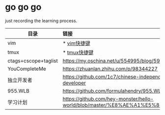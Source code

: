 # go go go
just recording the learning process.

目录|链接
--|:--
vim|* [vim快捷键](https://github.com/hey-monster/hello-world/blob/master/doc/vim%E5%BF%AB%E6%8D%B7%E9%94%AE.md)
tmux|* [tmux快捷键](http://louiszhai.github.io/2017/09/30/tmux/#Tmux%E5%BF%AB%E6%8D%B7%E6%8C%87%E4%BB%A4)
ctags+cscope+taglist|https://my.oschina.net/u/554995/blog/59927
YouCompleteMe|https://zhuanlan.zhihu.com/p/98344227
独立开发者|https://github.com/1c7/chinese-independent-developer 
955.WLB|https://github.com/formulahendry/955.WLB
学习计划|https://github.com/hey-monster/hello-world/blob/master/%E8%AE%A1%E5%88%92.md

